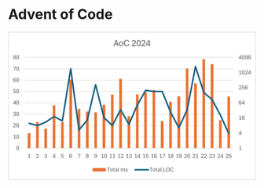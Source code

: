 # Advent of Code

[![Lines of code and total elapsed runtime for each day's puzzles (combined)](Advent%20of%20Code/Advent2024/aoc2024.png)](Advent%20of%20Code/Advent2024)